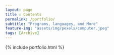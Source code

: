 ```yaml
--- 
layout: page
title : Contents 
permalink: /portfolio/
subtitle: "Programs, languages, and More" 
feature-img: "assets/img/pexels/computer.jpeg"
tags: [Archive]
---
```


{% include portfolio.html %}
